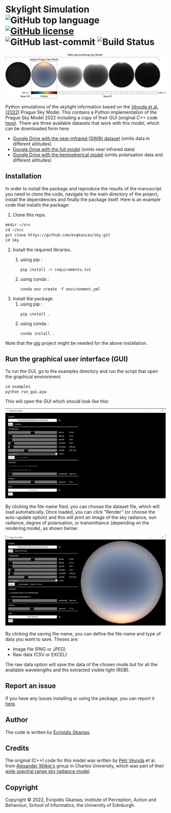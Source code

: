 # Skylight Simulation ![GitHub top language](https://img.shields.io/github/languages/top/evgkanias/sky) [![GitHub license](https://img.shields.io/github/license/evgkanias/sky)](https://github.com/evgkanias/sky/blob/main/LICENSE) ![GitHub last-commit](https://img.shields.io/github/last-commit/evgkanias/sky) ![Build Status](https://app.travis-ci.com/evgkanias/sky.svg?branch=main)

![vevoda_2022_teaser](docs/vevoda_2022_infrared_sky_teaser.png)

Python simulations of the skylight information based on the
[Vévoda et al. (2022)](https://cgg.mff.cuni.cz/publications/infrared-skymodel-2022/) Prague Sky Model.
This contains a Python implementation of the Prague Sky Model 2022 including a copy of their GUI (original C++ code
[here](https://cgg.mff.cuni.cz/wp-content/uploads/2022/09/vevoda_2022_infrared_sky_implementation.zip)).
There are three available datasets that work with this model, which can be downloaded form here:
* [Google Drive with the near-infrared (SWIR) dataset](https://drive.google.com/file/d/1ZOizQCN6tH39JEwyX8KvAj7WEdX-EqJl/view?usp=sharing)
  (omits data in different altitudes)
* [Google Drive with the full model](https://drive.google.com/drive/folders/19Iw0mB_UFTtbrFcojHmHc7mjc3PYe_AC?usp=sharing)
  (omits near infrared data)
* [Google Drive with the hemispherical model](https://drive.google.com/drive/folders/1R9dTbOhBXthY3y9BTI4H28acl9dJLIaV?usp=sharing)
  (omits polarisation data and different altitudes)

## Installation

In order to install the package and reproduce the results of the manuscript you need to clone
the code, navigate to the main directory of the project, install the dependencies and finally
the package itself. Here is an example code that installs the package:

1. Clone this repo.
```commandline
mkdir ~/src
cd ~/src
git clone https://github.com/evgkanias/sky.git
cd sky
```
2. Install the required libraries. 
   1. using pip :
      ```commandline
      pip install -r requirements.txt
      ```

   2. using conda :
      ```commandline
      conda env create -f environment.yml
      ```
3. Install the package.
   1. using pip :
      ```commandline
      pip install .
      ```
   2. using conda :
      ```commandline
      conda install .
      ```
   
Note that the [pip](https://pypi.org/project/pip/) project might be needed for the above installation.

## Run the graphical user interface (GUI)

To run the GUI, go to the examples directory and run the script that open the graphical environment.

```commandline
cd examples
python run_gui.pyw
```

This will open the GUI which should look like this:

![Initial GUI](docs/gui-0.png)

By clicking the file-name filed, you can choose the dataset file, which will load automatically.
Once loaded, you can click "Render" (or choose the auto-update option) and this will print an image
of the sky radiance, sun radiance, degree of polarisation, or transmittance (depending on the
rendering mode), as shown below:

![Rendered GUI](docs/gui-1.png)

By clicking the saving file-name, you can define the file-name and type of data you want to save. Theses
are:
* Image file (PNG or JPEG)
* Raw data (CSV or EXCEL)

The raw data option will save the data of the chosen mode but for all the available wavelengths and the
extracted visible light (RGB).

## Report an issue

If you have any issues installing or using the package, you can report it
[here](https://github.com/evgkanias/sky/issues).

## Author

The code is written by [Evripidis Gkanias](https://evgkanias.github.io/).

## Credits

The original (C++) code for this model was written by [Petr Vévoda](https://cgg.mff.cuni.cz/members/vevoda/) et al. from [Alexander Wilkie's](https://cgg.mff.cuni.cz/members/wilkie/) group in Charles University, which was part of their  [wide spectral range sky radiance model](https://cgg.mff.cuni.cz/publications/infrared-skymodel-2022/).

## Copyright

Copyright &copy; 2022, Evripidis Gkanias; Institute of Perception,
Action and Behaviour; School of Informatics; the University of Edinburgh.
